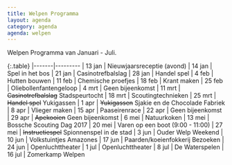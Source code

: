 ```yaml
---
title: Welpen Programma
layout: agenda
category: agenda
agenda: welpen
---
```


Welpen Programma van Januari - Juli.

{:.table}
|-------|---------
| 13 jan | Nieuwjaarsreceptie (avond)
| 14 jan | Spel in het bos
| 21 jan | Casinotrefbalslag
| 28 jan | Handel spel
| 4 feb | Hutten bouwen
| 11 feb | Chemische proefjes
| 18 feb | Krant maken
| 25 feb | Oliebollenfantengeloop
| 4 mrt | Geen bijeenkomst
| 11 mrt | ~~Casinotrefbalslag~~ Stadspeurtocht
| 18 mrt | Scoutingtechnieken
| 25 mrt | ~~Handel spel~~ Yukigassen
| 1 apr | ~~Yukigassen~~ Sjakie en de Chocolade Fabriek
| 8 apr | Vlieger maken
| 15 apr | Paaseirenrace
| 22 apr | Geen bijeenkomst
| 29 apr | ~~Apekooien~~ Geen bijeenkomst
| 6 mei | Natuurkoken
| 13 mei | Bossche Scouting Dag 2017
| 20 mei | Varen op een boot (9:00 - 11:00)
| 27 mei | ~~Instructiespel~~ Spionnenspel in de stad
| 3 jun | Ouder Welp Weekend
| 10 jun | Volkstuintjes Amazones
| 17 jun | Paarden/koeienfokkerij Bezoeken
| 24 jun | Openluchttheater
| 1 jul | Openluchttheater
| 8 jul | De Waterspelen
| 16 jul | Zomerkamp Welpen
